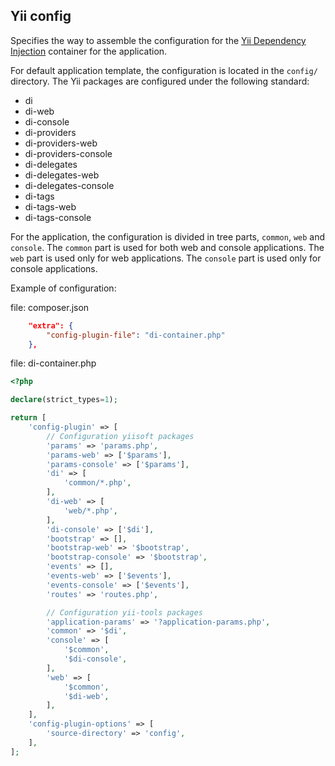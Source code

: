 ## Yii config

Specifies the way to assemble the configuration for the [Yii Dependency Injection](https://github.com/yiisoft/di) container for the application.

For default application template, the configuration is located in the `config/` directory. The Yii packages are configured under the following standard:

- di
- di-web
- di-console
- di-providers
- di-providers-web
- di-providers-console
- di-delegates
- di-delegates-web
- di-delegates-console
- di-tags
- di-tags-web
- di-tags-console

For the application, the configuration is divided in tree parts, `common`, `web` and `console`. The `common` part is used for both web and console applications. The `web` part is used only for web applications. The `console` part is used only for console applications.

Example of configuration:

file: composer.json
```json
    "extra": {
        "config-plugin-file": "di-container.php"
    },
```

file: di-container.php
```php
<?php

declare(strict_types=1);

return [
    'config-plugin' => [
        // Configuration yiisoft packages
        'params' => 'params.php',
        'params-web' => ['$params'],
        'params-console' => ['$params'],
        'di' => [
            'common/*.php',
        ],
        'di-web' => [
            'web/*.php',
        ],
        'di-console' => ['$di'],
        'bootstrap' => [],
        'bootstrap-web' => '$bootstrap',
        'bootstrap-console' => '$bootstrap',
        'events' => [],
        'events-web' => ['$events'],
        'events-console' => ['$events'],
        'routes' => 'routes.php',

        // Configuration yii-tools packages
        'application-params' => '?application-params.php',
        'common' => '$di',
        'console' => [
            '$common',
            '$di-console',
        ],
        'web' => [
            '$common',
            '$di-web',
        ],
    ],
    'config-plugin-options' => [
        'source-directory' => 'config',
    ],
];
